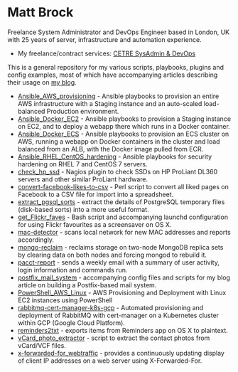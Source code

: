 # Matt Brock

Freelance System Administrator and DevOps Engineer based in London, UK with 25 years of server, infrastructure and automation experience.

* My freelance/contract services: [CETRE SysAdmin & DevOps](https://cetre.co.uk/)

This is a general repository for my various scripts, playbooks, plugins and config examples, most of which have accompanying articles describing their usage on [my blog](https://cetre.co.uk/blog/).

* [Ansible_AWS_provisioning](Ansible_AWS_provisioning) - Ansible playbooks to provision an entire AWS infrastructure with a Staging instance and an auto-scaled load-balanced Production environment.
* [Ansible_Docker_EC2](Ansible_Docker_EC2) - Ansible playbooks to provision a Staging instance on EC2, and to deploy a webapp there which runs in a Docker container.
* [Ansible_Docker_ECS](Ansible_Docker_ECS) - Ansible playbooks to provision an ECS cluster on AWS, running a webapp on Docker containers in the cluster and load balanced from an ALB, with the Docker image pulled from ECR.
* [Ansible_RHEL_CentOS_hardening](Ansible_RHEL_CentOS_hardening) - Ansible playbooks for security hardening on RHEL 7 and CentOS 7 servers.
* [check_hp_ssd](check_hp_ssd) - Nagios plugin to check SSDs on HP ProLiant DL360 servers and other similar ProLiant hardware.
* [convert-facebook-likes-to-csv](convert-facebook-likes-to-csv) - Perl script to convert all liked pages on Facebook to a CSV file for import into a spreadsheet.
* [extract_pgsql_sorts](extract_pgsql_sorts) - extract the details of PostgreSQL temporary files (disk-based sorts) into a more useful format.
* [get_Flickr_faves](get_Flickr_faves) - Bash script and accompanying launchd configuration for using Flickr favourites as a screensaver on OS X.
* [mac-detector](mac-detector) - scans local network for new MAC addresses and reports accordingly.
* [mongo-reclaim](mongo-reclaim) - reclaims storage on two-node MongoDB replica sets by clearing data on both nodes and forcing mongod to rebuild it.
* [pacct-report](pacct-report) - sends a weekly email with a summary of user activity, login information and commands run.
* [postfix_mail_system](postfix_mail_system) - accompanying config files and scripts for my blog article on building a Postfix-based mail system.
* [PowerShell_AWS_Linux](PowerShell_AWS_Linux) - AWS Provisioning and Deployment with Linux EC2 instances using PowerShell
* [rabbitmq-cert-manager-k8s-gcp](rabbitmq-cert-manager-k8s-gcp) - Automated provisioning and deployment of RabbitMQ with cert-manager on a Kubernetes cluster within GCP (Google Cloud Platform).
* [reminders2txt](reminders2txt) - exports items from Reminders app on OS X to plaintext.
* [vCard_photo_extractor](vCard_photo_extractor) - script to extract the contact photos from vCard/VCF files.
* [x-forwarded-for_webtraffic](x-forwarded-for_webtraffic) - provides a continuously updating display of client IP addresses on a web server using X-Forwarded-For.
